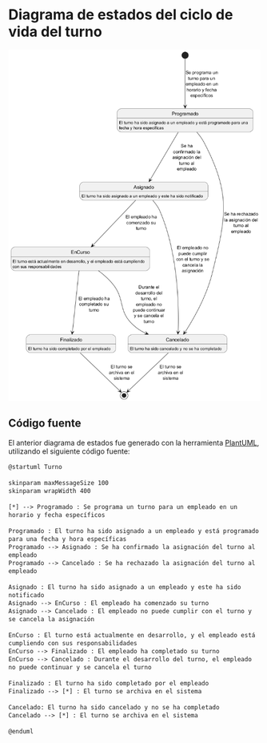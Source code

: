 # Diagrama de estados del ciclo de vida del turno

![Diagrama de estados del ciclo de vida del turno](./Turno.png)

## Código fuente
El anterior diagrama de estados fue generado con la herramienta [PlantUML](https://plantuml.com/), utilizando el siguiente código fuente:

```
@startuml Turno

skinparam maxMessageSize 100
skinparam wrapWidth 400

[*] --> Programado : Se programa un turno para un empleado en un horario y fecha específicos

Programado : El turno ha sido asignado a un empleado y está programado para una fecha y hora específicas
Programado --> Asignado : Se ha confirmado la asignación del turno al empleado
Programado --> Cancelado : Se ha rechazado la asignación del turno al empleado

Asignado : El turno ha sido asignado a un empleado y este ha sido notificado
Asignado --> EnCurso : El empleado ha comenzado su turno
Asignado --> Cancelado : El empleado no puede cumplir con el turno y se cancela la asignación

EnCurso : El turno está actualmente en desarrollo, y el empleado está cumpliendo con sus responsabilidades
EnCurso --> Finalizado : El empleado ha completado su turno
EnCurso --> Cancelado : Durante el desarrollo del turno, el empleado no puede continuar y se cancela el turno

Finalizado : El turno ha sido completado por el empleado
Finalizado --> [*] : El turno se archiva en el sistema

Cancelado: El turno ha sido cancelado y no se ha completado
Cancelado --> [*] : El turno se archiva en el sistema

@enduml
```